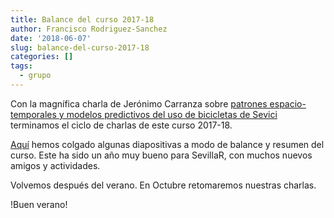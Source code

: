 ```yaml
---
title: Balance del curso 2017-18
author: Francisco Rodriguez-Sanchez
date: '2018-06-07'
slug: balance-del-curso-2017-18
categories: []
tags:
  - grupo
---
```


Con la magnífica charla de Jerónimo Carranza sobre [patrones espacio-temporales y modelos predictivos del uso de bicicletas de Sevici](https://sevillarusers.netlify.com/posts/patrones-y-prediccion-sevici/) terminamos el ciclo de charlas de este curso 2017-18.

[Aquí](/posts/balance2017-18/SevillaR_balance2017-18.pdf) hemos colgado algunas diapositivas a modo de balance y resumen del curso. Este ha sido un año muy bueno para SevillaR, con muchos nuevos amigos y actividades.

Volvemos después del verano. En Octubre retomaremos nuestras charlas.

!Buen verano!

